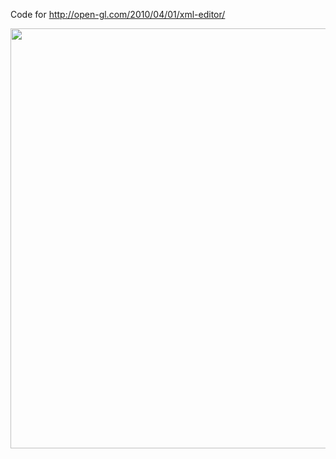 Code for http://open-gl.com/2010/04/01/xml-editor/

<img title="Xml Editor" src="http://alibad.files.wordpress.com/2010/04/xml-editor.jpg" alt="" width="632" height="672" />